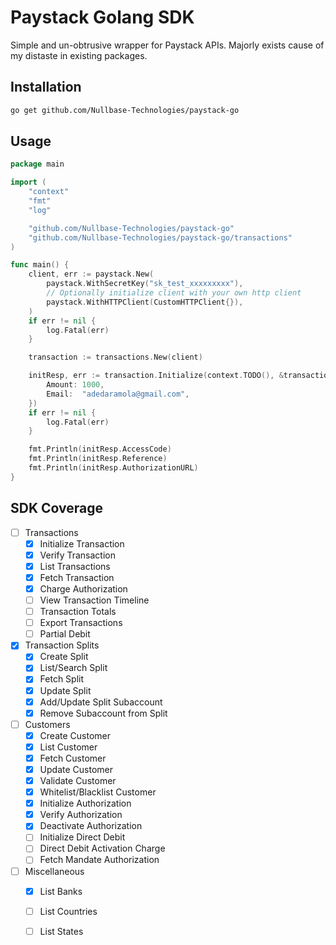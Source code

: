 # Paystack Golang SDK

Simple and un-obtrusive wrapper for Paystack APIs. Majorly exists cause of my distaste in existing packages.

## Installation

```bash
go get github.com/Nullbase-Technologies/paystack-go
```

## Usage

```go
package main

import (
	"context"
	"fmt"
	"log"

	"github.com/Nullbase-Technologies/paystack-go"
	"github.com/Nullbase-Technologies/paystack-go/transactions"
)

func main() {
	client, err := paystack.New(
		paystack.WithSecretKey("sk_test_xxxxxxxxx"),
		// Optionally initialize client with your own http client
		paystack.WithHTTPClient(CustomHTTPClient{}),
	)
	if err != nil {
		log.Fatal(err)
	}

	transaction := transactions.New(client)

	initResp, err := transaction.Initialize(context.TODO(), &transactions.InitializeTransactionOptions{
		Amount: 1000,
		Email:  "adedaramola@gmail.com",
	})
	if err != nil {
		log.Fatal(err)
	}

	fmt.Println(initResp.AccessCode)
	fmt.Println(initResp.Reference)
	fmt.Println(initResp.AuthorizationURL)
}
```

## SDK Coverage

- [ ] Transactions
	- [x] Initialize Transaction
	- [x] Verify Transaction
	- [x] List Transactions
	- [x] Fetch Transaction
	- [x] Charge Authorization
	- [ ] View Transaction Timeline
	- [ ] Transaction Totals
	- [ ] Export Transactions
	- [ ] Partial Debit 
- [x] Transaction Splits
	- [x] Create Split
	- [x] List/Search Split
	- [x] Fetch Split
	- [x] Update Split
	- [x] Add/Update Split Subaccount
	- [x] Remove Subaccount from Split
- [ ] Customers
	- [x] Create Customer
	- [x] List Customer
	- [x] Fetch Customer
	- [x] Update Customer
	- [x] Validate Customer
	- [x] Whitelist/Blacklist Customer
	- [x] Initialize Authorization
	- [x] Verify Authorization
	- [x] Deactivate Authorization
	- [ ] Initialize Direct Debit
	- [ ] Direct Debit Activation Charge
	- [ ] Fetch Mandate Authorization
- [ ] Miscellaneous
	- [x] List Banks
	- [ ] List Countries
	- [ ] List States
	